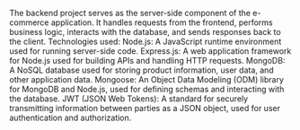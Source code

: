 The backend project serves as the server-side component of the e-commerce application. It handles requests from the frontend, performs business logic, interacts with the database, and sends responses back to the client.
Technologies used:
Node.js: A JavaScript runtime environment used for running server-side code.
Express.js: A web application framework for Node.js used for building APIs and handling HTTP requests.
MongoDB: A NoSQL database used for storing product information, user data, and other application data.
Mongoose: An Object Data Modeling (ODM) library for MongoDB and Node.js, used for defining schemas and interacting with the database.
JWT (JSON Web Tokens): A standard for securely transmitting information between parties as a JSON object, used for user authentication and authorization.
